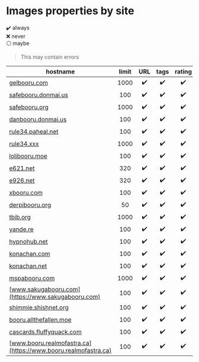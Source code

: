 # Images properties by site

✔️ always  
❌ never  
⚪️ maybe

> This may contain errors

| hostname                                  | limit | URL | tags | rating | file | resized | thumbnailURL |
|-------------------------------------------|:-----:|:---:|:----:|:------:|:----:|:-------:|:------------:|
| [gelbooru.com](https://gelbooru.com)                            | 1000 | ✔️ | ✔️ | ✔️ | ✔️ | ⚪️ | ✔️ |
| [safebooru.donmai.us](https://safebooru.donmai.us)              | 100  | ✔️ | ✔️ | ✔️ | ✔️ | ⚪️ | ✔️ |
| [safebooru.org](https://safebooru.org)                          | 1000 | ✔️ | ✔️ | ✔️ | ✔️ | ⚪️ | ✔️ |
| [danbooru.donmai.us](https://danbooru.donmai.us)                | 100  | ✔️ | ✔️ | ✔️ | ✔️ | ⚪️ | ✔️ |
| [rule34.paheal.net](https://rule34.paheal.net)                  | 100  | ✔️ | ✔️ | ✔️ | ✔️ | ❌ | ✔️ |
| [rule34.xxx](https://rule34.xxx)                                | 1000 | ✔️ | ✔️ | ✔️ | ✔️ | ⚪️ | ✔️ |
| [lolibooru.moe](https://lolibooru.moe)                          | 100  | ✔️ | ✔️ | ✔️ | ✔️ | ❌ | ✔️ |
| [e621.net](https://e621.net)                                    | 320  | ✔️ | ✔️ | ✔️ | ✔️ | ⚪️ | ✔️ |
| [e926.net](https://e926.net)                                    | 320  | ✔️ | ✔️ | ✔️ | ✔️ | ⚪️ | ✔️ |
| [xbooru.com](https://xbooru.com)                                | 100  | ✔️ | ✔️ | ✔️ | ✔️ | ⚪️ | ✔️ |
| [derpibooru.org](https://derpibooru.org)                        | 50   | ✔️ | ✔️ | ✔️ | ✔️ | ✔️ | ✔️ |
| [tbib.org](https://tbib.org)                                    | 1000 | ✔️ | ✔️ | ✔️ | ✔️ | ⚪️ | ✔️ |
| [yande.re](https://yande.re)                                    | 100  | ✔️ | ✔️ | ✔️ | ✔️ | ❌ | ✔️ |
| [hypnohub.net](https://hypnohub.net)                            | 100  | ✔️ | ✔️ | ✔️ | ✔️ | ❌ | ✔️ |
| [konachan.com](https://konachan.com)                            | 100  | ✔️ | ✔️ | ✔️ | ✔️ | ❌ | ✔️ |
| [konachan.net](https://konachan.net)                            | 100  | ✔️ | ✔️ | ✔️ | ✔️ | ❌ | ✔️ |
| [mspabooru.com](https://mspabooru.com)                          | 1000 | ✔️ | ✔️ | ✔️ | ✔️ | ⚪️ | ✔️ |
| [www.sakugabooru.com](https://www.sakugabooru.com)              | 100  | ✔️ | ✔️ | ✔️ | ✔️ | ❌ | ✔️ |
| [shimmie.shishnet.org](https://shimmie.shishnet.org)            | 100  | ✔️ | ✔️ | ✔️ | ✔️ | ❌ | ✔️ |
| [booru.allthefallen.moe](https://booru.allthefallen.moe)        | 100  | ✔️ | ✔️ | ✔️ | ✔️ | ⚪️ | ✔️ |
| [cascards.fluffyquack.com](https://cascards.fluffyquack.com)    | 100  | ✔️ | ✔️ | ✔️ | ✔️ | ❌ | ✔️ |
| [www.booru.realmofastra.ca](https://www.booru.realmofastra.ca)  | 100  | ✔️ | ✔️ | ✔️ | ✔️ | ❌ | ✔️ |

<!--
/* eslint-disable no-extra-parens */
/* eslint-disable no-shadow */
/* eslint-disable no-unused-vars */
/* eslint-disable no-console */
// @ts-nocheck
const Images = require('../lib');

const fs = require('fs');
const { maxLimits, getFrom } = require('../lib/modules/sites');

function check(results, prop){
	if(results.every(x => prop in x)){
		return ' ✔️ |';
	}

	if(results.some(x => prop in x)){
		return ' ⚪️ |';
	}

	return ' ❌ |';
}

function checkImgs(results, prop, prop2){
	const fn = x => (prop2 in x) ? (prop in x[prop2]) : false);

	if(results.every(fn){
		return ' ✔️ |';
	}

	if(results.some(fn)){
		return ' ⚪️ |';
	}

	return ' ❌ |';
}

const props = [ 'URL', 'tags', 'rating', 'file', 'resized', 'thumbnailURL' ];
const imgProps = [ 'URL', 'width', 'height' ];

(async function(){
	const max = Images.hosts.map(x => x).sort((a, b) => b.length - a.length)[0].length;
	const len = (max * 2) + 15;

	let str = '| hostname | limit | URL | tags | rating ' +
		'| file | file.URL | file.width | file.height ' + 
		'| resized | resized.URL | resized.width | resized.height ' +
		'| thumbnailURL |\n';

	for(const host of Images.hosts){
		str += `| [${host}](https://${host})`.padEnd(len) + ` | ${getFrom(maxLimits, host).toString().padEnd(4)} |`;

		const results = [];

		for(let i = 1; i < 2; i++){
			const temp = await Images(host, { page: i });

			if(temp.some(img => results.some(img2 => img.file.URL === img2.file.URL))){
				console.log('Duplicated image ' + host);
			}

			results.push(...temp);
		}

		for(const key of [ 'URL', 'tags', 'rating', 'file' ]){
			str += check(results, key);
		}
		for(const key of [ 'URL', 'width', 'height' ]){
			str += checkImgs(results, key, 'file');
		}
		str += check(results, 'resized');
		for(const key of [ 'URL', 'width', 'resized' ]){
			str += checkImgs(results, key, 'file');
		}

		str += check(results, 'thumbnailURL');

		str += '\n';
	}

	fs.writeFileSync('./test.md', `# Images properties by site

✔️ always  
❌ never  
⚪️ maybe
	
> This may contain errors

${str}

<!--
${fs.readFileSync('./test.js')}
--` + '>');
})();
-->
